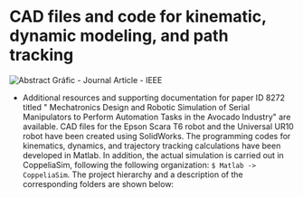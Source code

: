 # CAD files and code for kinematic, dynamic modeling, and path tracking
![Abstract Gráfic - Journal Article - IEEE](https://github.com/cparedes23/PaperID_8272/assets/134640332/43448aa1-b740-43a0-989f-4d2693ab98f8)
- Additional resources and supporting documentation for paper ID 8272 titled " Mechatronics Design and Robotic Simulation of Serial Manipulators to Perform Automation Tasks in the Avocado Industry" are available. CAD files for the Epson Scara T6 robot and the Universal UR10 robot have been created using SolidWorks. The programming codes for kinematics, dynamics, and trajectory tracking calculations have been developed in Matlab. In addition, the actual simulation is carried out in CoppeliaSim, following the following organization: `$ Matlab -> CoppeliaSim`. The project hierarchy and a description of the corresponding folders are shown below:

